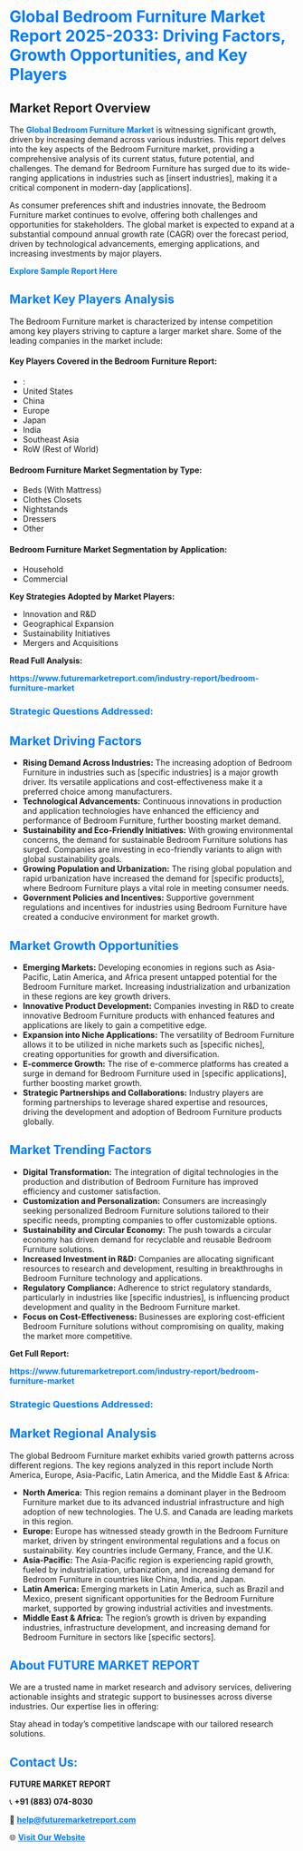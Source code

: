 <h1 style="color: #007BFF;">Global Bedroom Furniture Market Report 2025-2033: Driving Factors, Growth Opportunities, and Key Players</h1>

<section id="overview">
<h2>Market Report Overview</h2>
<p>The <a href="https://www.futuremarketreport.com/industry-report/bedroom-furniture-market" style="color: #007BFF; text-decoration: none;"><strong>Global Bedroom Furniture Market</strong></a> is witnessing significant growth, driven by increasing demand across various industries. This report delves into the key aspects of the Bedroom Furniture market, providing a comprehensive analysis of its current status, future potential, and challenges. The demand for Bedroom Furniture has surged due to its wide-ranging applications in industries such as [insert industries], making it a critical component in modern-day [applications].</p>
<p>As consumer preferences shift and industries innovate, the Bedroom Furniture market continues to evolve, offering both challenges and opportunities for stakeholders. The global market is expected to expand at a substantial compound annual growth rate (CAGR) over the forecast period, driven by technological advancements, emerging applications, and increasing investments by major players.</p>
</section>

<section id="overview">
<p><a href="https://www.futuremarketreport.com/request-sample/reportId=86479" style="color: #007BFF; text-decoration: none;"><strong>Explore Sample Report Here</strong></a></p>
</section>

<section id="key-players">
<h2 style="color: #007BFF;">Market Key Players Analysis</h2>
<p>The Bedroom Furniture market is characterized by intense competition among key players striving to capture a larger market share. Some of the leading companies in the market include:</p>
<h4>Key Players Covered in the Bedroom Furniture Report:</h4>
<ul><li>:</li><li>United States</li><li>China</li><li>Europe</li><li>Japan</li><li>India</li><li>Southeast Asia</li><li>RoW (Rest of World)</li></ul>
<h4>Bedroom Furniture Market Segmentation by Type:</h4>
<ul><li>Beds (With Mattress)</li><li>Clothes Closets</li><li>Nightstands</li><li>Dressers</li><li>Other</li></ul>

<h4>Bedroom Furniture Market Segmentation by Application:</h4>
<ul><li>Household</li><li>Commercial</li></ul>
<p><strong>Key Strategies Adopted by Market Players:</strong></p>
<ul>
<li>Innovation and R&D</li>
<li>Geographical Expansion</li>
<li>Sustainability Initiatives</li>
<li>Mergers and Acquisitions</li>
</ul>
</section>

<section>
<p><strong>Read Full Analysis: </strong></p><a href="https://www.futuremarketreport.com/industry-report/bedroom-furniture-market" style="color: #007BFF; text-decoration: none;"><strong>https://www.futuremarketreport.com/industry-report/bedroom-furniture-market</strong></a>
<h3 style="color: #007BFF;">Strategic Questions Addressed:</h3>
</section>

<section id="driving-factors">
<h2 style="color: #007BFF;">Market Driving Factors</h2>
<ul>
<li><strong>Rising Demand Across Industries:</strong> The increasing adoption of Bedroom Furniture in industries such as [specific industries] is a major growth driver. Its versatile applications and cost-effectiveness make it a preferred choice among manufacturers.</li>
<li><strong>Technological Advancements:</strong> Continuous innovations in production and application technologies have enhanced the efficiency and performance of Bedroom Furniture, further boosting market demand.</li>
<li><strong>Sustainability and Eco-Friendly Initiatives:</strong> With growing environmental concerns, the demand for sustainable Bedroom Furniture solutions has surged. Companies are investing in eco-friendly variants to align with global sustainability goals.</li>
<li><strong>Growing Population and Urbanization:</strong> The rising global population and rapid urbanization have increased the demand for [specific products], where Bedroom Furniture plays a vital role in meeting consumer needs.</li>
<li><strong>Government Policies and Incentives:</strong> Supportive government regulations and incentives for industries using Bedroom Furniture have created a conducive environment for market growth.</li>
</ul>
</section>

<section id="growth-opportunities">
<h2 style="color: #007BFF;">Market Growth Opportunities</h2>
<ul>
<li><strong>Emerging Markets:</strong> Developing economies in regions such as Asia-Pacific, Latin America, and Africa present untapped potential for the Bedroom Furniture market. Increasing industrialization and urbanization in these regions are key growth drivers.</li>
<li><strong>Innovative Product Development:</strong> Companies investing in R&D to create innovative Bedroom Furniture products with enhanced features and applications are likely to gain a competitive edge.</li>
<li><strong>Expansion into Niche Applications:</strong> The versatility of Bedroom Furniture allows it to be utilized in niche markets such as [specific niches], creating opportunities for growth and diversification.</li>
<li><strong>E-commerce Growth:</strong> The rise of e-commerce platforms has created a surge in demand for Bedroom Furniture used in [specific applications], further boosting market growth.</li>
<li><strong>Strategic Partnerships and Collaborations:</strong> Industry players are forming partnerships to leverage shared expertise and resources, driving the development and adoption of Bedroom Furniture products globally.</li>
</ul>
</section>

<section id="trending-factors">
<h2 style="color: #007BFF;">Market Trending Factors</h2>
<ul>
<li><strong>Digital Transformation:</strong> The integration of digital technologies in the production and distribution of Bedroom Furniture has improved efficiency and customer satisfaction.</li>
<li><strong>Customization and Personalization:</strong> Consumers are increasingly seeking personalized Bedroom Furniture solutions tailored to their specific needs, prompting companies to offer customizable options.</li>
<li><strong>Sustainability and Circular Economy:</strong> The push towards a circular economy has driven demand for recyclable and reusable Bedroom Furniture solutions.</li>
<li><strong>Increased Investment in R&D:</strong> Companies are allocating significant resources to research and development, resulting in breakthroughs in Bedroom Furniture technology and applications.</li>
<li><strong>Regulatory Compliance:</strong> Adherence to strict regulatory standards, particularly in industries like [specific industries], is influencing product development and quality in the Bedroom Furniture market.</li>
<li><strong>Focus on Cost-Effectiveness:</strong> Businesses are exploring cost-efficient Bedroom Furniture solutions without compromising on quality, making the market more competitive.</li>
</ul>
</section>

<section>
<p><strong>Get Full Report: </strong></p><a href="https://www.futuremarketreport.com/industry-report/bedroom-furniture-market" style="color: #007BFF; text-decoration: none;"><strong>https://www.futuremarketreport.com/industry-report/bedroom-furniture-market</strong></a>
<h3 style="color: #007BFF;">Strategic Questions Addressed:</h3>
</section>


<section id="regional-analysis">
<h2 style="color: #007BFF;">Market Regional Analysis</h2>
<p>The global Bedroom Furniture market exhibits varied growth patterns across different regions. The key regions analyzed in this report include North America, Europe, Asia-Pacific, Latin America, and the Middle East & Africa:</p>
<ul>
<li><strong>North America:</strong> This region remains a dominant player in the Bedroom Furniture market due to its advanced industrial infrastructure and high adoption of new technologies. The U.S. and Canada are leading markets in this region.</li>
<li><strong>Europe:</strong> Europe has witnessed steady growth in the Bedroom Furniture market, driven by stringent environmental regulations and a focus on sustainability. Key countries include Germany, France, and the U.K.</li>
<li><strong>Asia-Pacific:</strong> The Asia-Pacific region is experiencing rapid growth, fueled by industrialization, urbanization, and increasing demand for Bedroom Furniture in countries like China, India, and Japan.</li>
<li><strong>Latin America:</strong> Emerging markets in Latin America, such as Brazil and Mexico, present significant opportunities for the Bedroom Furniture market, supported by growing industrial activities and investments.</li>
<li><strong>Middle East & Africa:</strong> The region’s growth is driven by expanding industries, infrastructure development, and increasing demand for Bedroom Furniture in sectors like [specific sectors].</li>
</ul>
</section>

<footer>
<h2 style="color: #007BFF;">About FUTURE MARKET REPORT</h2>
<p>We are a trusted name in market research and advisory services, delivering actionable insights and strategic support to businesses across diverse industries. Our expertise lies in offering:</p>

<p>Stay ahead in today’s competitive landscape with our tailored research solutions.</p>

<h2 style="color: #007BFF;">Contact Us:</h2>
<p><strong>FUTURE MARKET REPORT</strong></p>
<p>📞 <strong>+91 (883) 074-8030</strong></p>
<p>📧 <strong><a href="mailto:help@futuremarketreport.com" style="color: #007BFF;">help@futuremarketreport.com</a></strong></p>
<p>🌐 <strong><a href="https://www.futuremarketreport.com/" style="color: #007BFF;">Visit Our Website</a></strong></p>
</footer>